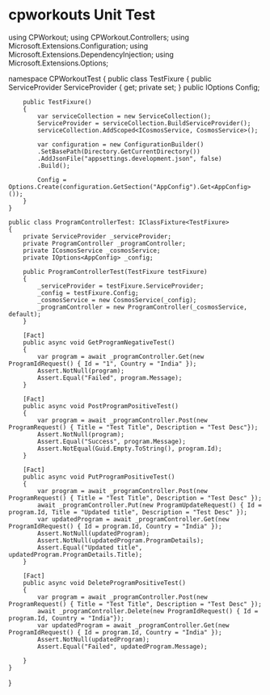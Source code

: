 # cpworkouts Unit Test


using CPWorkout;
using CPWorkout.Controllers;
using Microsoft.Extensions.Configuration;
using Microsoft.Extensions.DependencyInjection;
using Microsoft.Extensions.Options;

namespace CPWorkoutTest
{
    public class TestFixure
    {
        public ServiceProvider ServiceProvider { get; private set; }
        public IOptions<AppConfig> Config;

        public TestFixure() 
        {
            var serviceCollection = new ServiceCollection();
            ServiceProvider = serviceCollection.BuildServiceProvider();
            serviceCollection.AddScoped<ICosmosService, CosmosService>();

            var configuration = new ConfigurationBuilder()
            .SetBasePath(Directory.GetCurrentDirectory())
            .AddJsonFile("appsettings.development.json", false)
            .Build();

            Config = Options.Create(configuration.GetSection("AppConfig").Get<AppConfig>());
        }
    }
    
    public class ProgramControllerTest: IClassFixture<TestFixure>
    {
        private ServiceProvider _serviceProvider;
        private ProgramController _programController;
        private ICosmosService _cosmosService;
        private IOptions<AppConfig> _config;

        public ProgramControllerTest(TestFixure testFixure) 
        {
            _serviceProvider = testFixure.ServiceProvider;
            _config = testFixure.Config;
            _cosmosService = new CosmosService(_config);
            _programController = new ProgramController(_cosmosService, default);
        }

        [Fact]
        public async void GetProgramNegativeTest()
        {
            var program = await _programController.Get(new ProgramIdRequest() { Id = "1", Country = "India" });
            Assert.NotNull(program);
            Assert.Equal("Failed", program.Message);
        }

        [Fact]
        public async void PostProgramPositiveTest()
        {
            var program = await _programController.Post(new ProgramRequest() { Title = "Test Title", Description = "Test Desc"});
            Assert.NotNull(program);
            Assert.Equal("Success", program.Message);
            Assert.NotEqual(Guid.Empty.ToString(), program.Id);
        }

        [Fact]
        public async void PutProgramPositiveTest()
        {
            var program = await _programController.Post(new ProgramRequest() { Title = "Test Title", Description = "Test Desc" });
            await _programController.Put(new ProgramUpdateRequest() { Id = program.Id, Title = "Updated title", Description = "Test Desc" });
            var updatedProgram = await _programController.Get(new ProgramIdRequest() { Id = program.Id, Country = "India" });
            Assert.NotNull(updatedProgram);
            Assert.NotNull(updatedProgram.ProgramDetails);
            Assert.Equal("Updated title", updatedProgram.ProgramDetails.Title);
        }

        [Fact]
        public async void DeleteProgramPositiveTest()
        {
            var program = await _programController.Post(new ProgramRequest() { Title = "Test Title", Description = "Test Desc" });
            await _programController.Delete(new ProgramIdRequest() { Id = program.Id, Country = "India"});
            var updatedProgram = await _programController.Get(new ProgramIdRequest() { Id = program.Id, Country = "India" });
            Assert.NotNull(updatedProgram);
            Assert.Equal("Failed", updatedProgram.Message);

        }
    }
}
